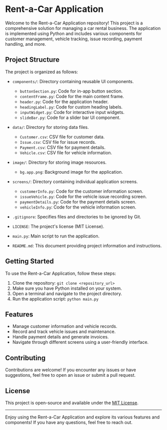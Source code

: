# Rent-a-Car Application

Welcome to the Rent-a-Car Application repository! This project is a comprehensive solution for managing a car rental business. The application is implemented using Python and includes various components for customer management, vehicle tracking, issue recording, payment handling, and more.

## Project Structure

The project is organized as follows:

- `components/`: Directory containing reusable UI components.
  - `buttonSection.py`: Code for in-app button section.
  - `contentFrame.py`: Code for the main content frame.
  - `header.py`: Code for the application header.
  - `headingLabel.py`: Code for custom heading labels.
  - `inputWidget.py`: Code for interactive input widgets.
  - `slideBar.py`: Code for a slider bar UI component.

- `data/`: Directory for storing data files.
  - `Customer.csv`: CSV file for customer data.
  - `Issue.csv`: CSV file for issue records.
  - `Payment.csv`: CSV file for payment details.
  - `Vehicle.csv`: CSV file for vehicle information.

- `image/`: Directory for storing image resources.
  - `bg.app.png`: Background image for the application.

- `screens/`: Directory containing individual application screens.
  - `customerInfo.py`: Code for the customer information screen.
  - `issueVehicle.py`: Code for the vehicle issue recording screen.
  - `paymentDetails.py`: Code for the payment details screen.
  - `vehicleInfo.py`: Code for the vehicle information screen.

- `.gitignore`: Specifies files and directories to be ignored by Git.
- `LICENSE`: The project's license (MIT License).
- `main.py`: Main script to run the application.
- `README.md`: This document providing project information and instructions.

## Getting Started

To use the Rent-a-Car Application, follow these steps:

1. Clone the repository: `git clone <repository_url>`
2. Make sure you have Python installed on your system.
3. Open a terminal and navigate to the project directory.
4. Run the application script: `python main.py`

## Features

- Manage customer information and vehicle records.
- Record and track vehicle issues and maintenance.
- Handle payment details and generate invoices.
- Navigate through different screens using a user-friendly interface.

## Contributing

Contributions are welcome! If you encounter any issues or have suggestions, feel free to open an issue or submit a pull request.

## License

This project is open-source and available under the [MIT License](LICENSE).

---

Enjoy using the Rent-a-Car Application and explore its various features and components! If you have any questions, feel free to reach out.
